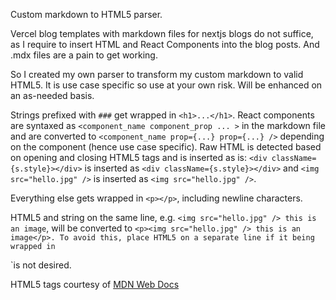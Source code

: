 Custom markdown to HTML5 parser.

Vercel blog templates with markdown files for nextjs blogs do not suffice, as I require to insert HTML and React Components into the blog posts.
And .mdx files are a pain to get working.

So I created my own parser to transform my custom markdown to valid HTML5.
It is use case specific so use at your own risk. Will be enhanced on an as-needed basis.

Strings prefixed with `###` get wrapped in `<h1>...</h1>`.
React components are syntaxed as `<component_name component_prop ... >` in the markdown file and are converted to `<component_name prop={...} prop={...} />` depending on the component (hence use case specific).
Raw HTML is detected based on opening and closing HTML5 tags and is inserted as is: 
`<div className={s.style}></div>` is inserted as `<div className={s.style}></div>` and `<img src="hello.jpg" />` is inserted as `<img src="hello.jpg" />`.

Everything else gets wrapped in `<p></p>`, including newline characters.

HTML5 and string on the same line, e.g. `<img src="hello.jpg" /> this is an image`, will be converted to `<p><img src="hello.jpg" /> this is an image</p>.
To avoid this, place HTML5 on a separate line if it being wrapped in `<p></p>`is not desired.

HTML5 tags courtesy of [MDN Web Docs](https://developer.mozilla.org/en-US/docs/Web/HTML/Element)
